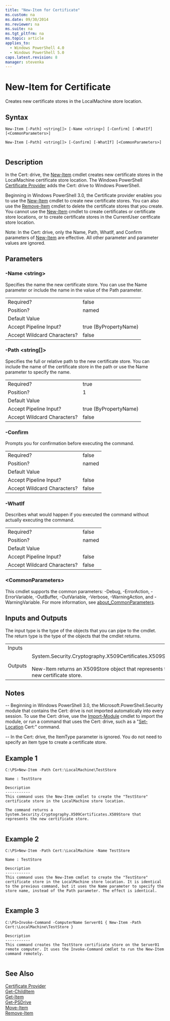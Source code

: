 ```yaml
---
title: "New-Item for Certificate"
ms.custom: na
ms.date: 09/30/2014
ms.reviewer: na
ms.suite: na
ms.tgt_pltfrm: na
ms.topic: article
applies_to: 
  - Windows PowerShell 4.0
  - Windows PowerShell 5.0
caps.latest.revision: 8
manager: stevenka
---
```

# New-Item for Certificate
Creates new certificate stores in the LocalMachine store location.  
  
## Syntax  
  
```  
New-Item [-Path] <string[]> [-Name <string>] [-Confirm] [-WhatIf] [<CommonParameters>]  
  
New-Item [-Path] <string[]> [-Confirm] [-WhatIf] [<CommonParameters>]  
  
```  
  
## Description  
 In the Cert: drive, the [New-Item](../../Microsoft.PowerShell.Management/New-Item.md) cmdlet creates new certificate stores in the LocalMachine certificate store location. The Windows PowerShell [Certificate Provider](Certificate-Provider.md) adds the Cert: drive to Windows PowerShell.  
  
 Beginning in Windows PowerShell 3.0, the Certificate provider enables you to use the [New-Item](../../Microsoft.PowerShell.Management/New-Item.md) cmdlet to create new certificate stores. You can also use the [Remove-Item](../../Microsoft.PowerShell.Management/Remove-Item.md) cmdlet to delete the certificate stores that you create.  You cannot use the [New-Item](../../Microsoft.PowerShell.Management/New-Item.md) cmdlet to create certificates or certificate store locations, or to create certificate stores in the CurrentUser certficate store location.  
  
 Note:  In the Cert: drive, only the Name, Path, WhatIf, and Confirm parameters of [New-Item](../../Microsoft.PowerShell.Management/New-Item.md) are effective. All other parameter and parameter values are ignored.  
  
## Parameters  
  
### -Name <string\>  
 Specifies the name the new certificate store. You can use the Name parameter or include the name in the value of the Path parameter.  
  
|||  
|-|-|  
|Required?|false|  
|Position?|named|  
|Default Value||  
|Accept Pipeline Input?|true (ByPropertyName)|  
|Accept Wildcard Characters?|false|  
  
### -Path <string[]>  
 Specifies the full or relative path to the new certificate store. You can include the name of the certificate store in the path or use the Name parameter to specify the name.  
  
|||  
|-|-|  
|Required?|true|  
|Position?|1|  
|Default Value||  
|Accept Pipeline Input?|true (ByPropertyName)|  
|Accept Wildcard Characters?|false|  
  
### -Confirm  
 Prompts you for confirmation before executing the command.  
  
|||  
|-|-|  
|Required?|false|  
|Position?|named|  
|Default Value||  
|Accept Pipeline Input?|false|  
|Accept Wildcard Characters?|false|  
  
### -WhatIf  
 Describes what would happen if you executed the command without actually executing the command.  
  
|||  
|-|-|  
|Required?|false|  
|Position?|named|  
|Default Value||  
|Accept Pipeline Input?|false|  
|Accept Wildcard Characters?|false|  
  
### <CommonParameters\>  
 This cmdlet supports the common parameters: -Debug, -ErrorAction, -ErrorVariable, -OutBuffer, -OutVariable,  -Verbose, -WarningAction, and -WarningVariable. For more information, see [about_CommonParameters](../../Microsoft.PowerShell.Core/About/about_CommonParameters.md).  
  
## Inputs and Outputs  
 The input type is the type of the objects that you can pipe to the cmdlet. The return type is the type of the objects that the cmdlet returns.  
  
|||  
|-|-|  
|Inputs||  
|Outputs|System.Security.Cryptography.X509Certificates.X509Store<br /><br /> New-Item returns an X509Store object that represents the new certificate store.|  
  
## Notes  
 -- Beginning in Windows PowerShell 3.0, the Microsoft.PowerShell.Security module that contains the Cert: drive is not imported automatically into every session. To use the Cert: drive, use the [Import-Module](../../Microsoft.PowerShell.Core/Import-Module.md) cmdlet to import the module, or run a command that uses the Cert: drive, such as a "[Set-Location](../../Microsoft.PowerShell.Management/Set-Location.md) Cert:" command.  
  
 -- In the Cert: drive, the ItemType parameter is ignored. You do not need to specify an item type to create a certificate store.  
  
## Example 1  
  
```  
C:\PS>New-Item -Path Cert:\LocalMachine\TestStore  
  
Name : TestStore  
  
Description  
-----------  
This command uses the New-Item cmdlet to create the "TestStore" certificate store in the LocalMachine store location.   
  
The command returns a System.Security.Cryptography.X509Certificates.X509Store that represents the new certificate store.  
  
```  
  
## Example 2  
  
```  
C:\PS>New-Item -Path Cert:\LocalMachine -Name TestStore  
  
Name : TestStore  
  
Description  
-----------  
This command uses the New-Item cmdlet to create the "TestStore" certificate store in the LocalMachine store location. It is identical to the previous command, but it uses the Name parameter to specify the store name, instead of the Path parameter. The effect is identical.  
  
```  
  
## Example 3  
  
```  
C:\PS>Invoke-Command -ComputerName Server01 { New-Item -Path Cert:\LocalMachine\TestStore }  
  
Description  
-----------  
This command creates the TestStore certificate store on the Server01 remote computer. It uses the Invoke-Command cmdlet to run the New-Item command remotely.  
  
```  
  
## See Also  
 [Certificate Provider](Certificate-Provider.md)   
 [Get-ChildItem](../../Microsoft.PowerShell.Management/Get-ChildItem.md)   
 [Get-Item](../../Microsoft.PowerShell.Management/Get-Item.md)   
 [Get-PSDrive](../../Microsoft.PowerShell.Management/Get-PSDrive.md)   
 [Move-Item](../../Microsoft.PowerShell.Management/Move-Item.md)   
 [Remove-Item](../../Microsoft.PowerShell.Management/Remove-Item.md)

